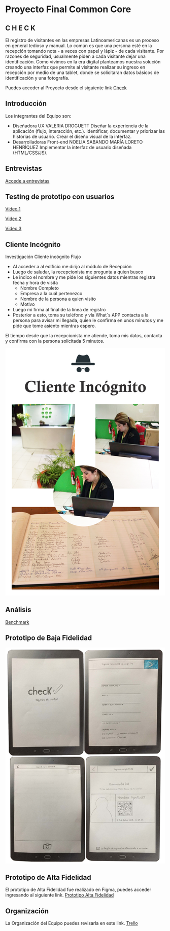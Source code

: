 # Proyecto Final Common Core

## C H E C K

El registro de visitantes en las empresas Latinoamericanas es un proceso en general tedioso y manual. Lo común es que una persona esté en la recepción tomando nota - a veces con papel y lápiz - de cada visitante. Por razones de seguridad, usualmente piden a cada visitante dejar una identificación. Como vivimos en la era digital planteamos nuestra solución creando una interfaz que permite al visitante realizar su ingreso en recepción por medio de una tablet, donde se solicitaran datos básicos de identificación y una fotografía.

Puedes acceder al Proyecto desde el siguiente link [Check](https://noeliasabando.github.io/Check/)

## Introducción

Los integrantes del Equipo son:
   * Diseñadora UX
      VALERIA DROGUETT
      Diseñar la experiencia de la aplicación (flujo, interacción, etc.).
      Identificar, documentar y priorizar las historias de usuario.
      Crear el diseño visual de la interfaz.
   * Desarrolladoras Front-end
      NOELIA SABANDO
      MARÍA LORETO HENRÍQUEZ
      Implementar la interfaz de usuario diseñada (HTML/CSS/JS).

## Entrevistas

[Accede a entrevistas](https://docs.google.com/document/d/18EkdIh1XidEnjCW9tUCOa52JRaREPmKkTVtT-1K4O_w/edit?usp=sharing)

## Testing de prototipo con usuarios
[Video 1](https://trello-attachments.s3.amazonaws.com/5b5b1d5e0a881f95c38d06dc/5b5b1eb17598aa7a172bcf04/728427a159441d002d6edf3003636aee/3D69DFFF-10F9-4752-9924-899B280859B3.mp4)

[Video 2](https://trello-attachments.s3.amazonaws.com/5b5b1d5e0a881f95c38d06dc/5b5b1eb17598aa7a172bcf04/315929b99daf1149924366980ea84c36/53E94600-4E68-4BE2-AE97-E4E75A90598D.mp4)

[Video 3](https://trello-attachments.s3.amazonaws.com/5b5b1d5e0a881f95c38d06dc/5b5b1eb17598aa7a172bcf04/a42fe3e8230a1dc18c0d7b53f1e05895/8D88FD84-2021-40C6-9A25-901185B41E87.mp4)

## Cliente Incógnito

Investigación Cliente incógnito
Flujo
  * Al acceder a al edificio me dirijo al módulo de Recepción
  * Luego de saludar, la recepcionista me pregunta a quien busco
  * Le indico el nombre y me pide los siguientes datos mientras registra fecha y hora de visita
    * Nombre Completo
    * Empresa a la cuál pertenezco
    * Nombre de la persona a quien visito
    * Motivo
  * Luego mi firma al final de la línea de registro
  * Posterior a esto, toma su teléfono y vía What´s APP contacta a la persona para avisar mi llegada, quien le confirma en unos minutos y me pide que tome asiento mientras espero.

El tiempo desde que la recepcionista me atiende, toma mis datos, contacta y confirma con la persona solicitada 5 minutos.

![registro](img/clienteIncognito.jpg)

## Análisis

[Benchmark](https://docs.google.com/document/d/1VkenvA0UXuliywDzOqdJMzYcM-nd645OJOhE7Tdrgr8/edit?usp=sharing)

## Prototipo de Baja Fidelidad

![Prototipo iteración 1](img/bajaFidelidad.jpg)

## Prototipo de Alta Fidelidad
El prototipo de Alta Fidelidad fue realizado en Figma, puedes acceder ingresando al siguiente link.
[Prototipo Alta Fidelidad](https://www.figma.com/file/NpJHXb1JJ0is6XHz6vTERYij/Check-Registro-de-visitas?node-id=0%3A1)

## Organización

La Organización del Equipo puedes revisarla en este link.
[Trello](https://trello.com/b/GefglG1c/registro-usuario)



